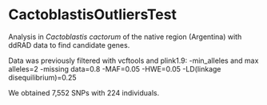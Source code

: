 # CactoblastisOutliersTest
Analysis in *Cactoblastis cactorum* of the native region (Argentina) with ddRAD data to find candidate genes.

Data was previously filtered with vcftools and plink1.9:
-min_alleles and max alleles=2 
-missing data=0.8
-MAF=0.05
-HWE=0.05
-LD(linkage disequilibrium)=0.25

We obtained 7,552 SNPs with 224 individuals.

